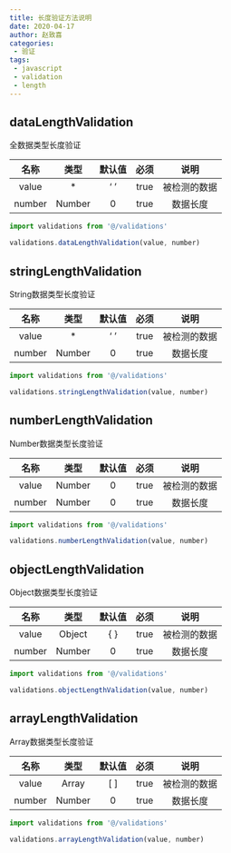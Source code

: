 ```yaml
---
title: 长度验证方法说明
date: 2020-04-17
author: 赵致喜
categories:
 - 验证
tags:
 - javascript
 - validation
 - length
---
```

## dataLengthValidation

全数据类型长度验证

|  名称  |  类型  | 默认值 | 必须 |     说明     |
| :----: | :----: | :----: | :--: | :----------: |
| value  |   *    |  ‘ ’   | true | 被检测的数据 |
| number | Number |   0    | true |   数据长度   |

```js
import validations from '@/validations'

validations.dataLengthValidation(value, number)
```



## stringLengthValidation

String数据类型长度验证

|  名称  |  类型  | 默认值 | 必须 |     说明     |
| :----: | :----: | :----: | :--: | :----------: |
| value  |   *    |  ‘ ’   | true | 被检测的数据 |
| number | Number |   0    | true |   数据长度   |

```js
import validations from '@/validations'

validations.stringLengthValidation(value, number)
```



## numberLengthValidation

Number数据类型长度验证

|  名称  |  类型  | 默认值 | 必须 |     说明     |
| :----: | :----: | :----: | :--: | :----------: |
| value  | Number |   0    | true | 被检测的数据 |
| number | Number |   0    | true |   数据长度   |

```js
import validations from '@/validations'

validations.numberLengthValidation(value, number)
```



## objectLengthValidation

Object数据类型长度验证

|  名称  |  类型  | 默认值 | 必须 |     说明     |
| :----: | :----: | :----: | :--: | :----------: |
| value  | Object |  { }   | true | 被检测的数据 |
| number | Number |   0    | true |   数据长度   |

```js
import validations from '@/validations'

validations.objectLengthValidation(value, number)
```



## arrayLengthValidation

Array数据类型长度验证

|  名称  |  类型  | 默认值 | 必须 |     说明     |
| :----: | :----: | :----: | :--: | :----------: |
| value  | Array  |  [ ]   | true | 被检测的数据 |
| number | Number |   0    | true |   数据长度   |

```js
import validations from '@/validations'

validations.arrayLengthValidation(value, number)
```

